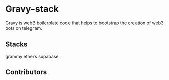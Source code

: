 # Gravy-stack
 Gravy is web3 boilerplate code that helps to bootstrap the creation of web3 bots on telegram.

## Stacks
 grammy
ethers
supabase

## Contributors
